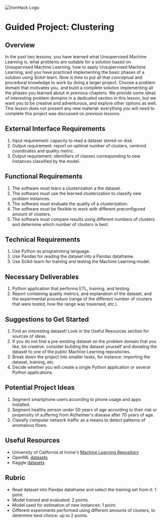 ![IronHack Logo](https://s3-eu-west-1.amazonaws.com/ih-materials/uploads/upload_d5c5793015fec3be28a63c4fa3dd4d55.png)

# Guided Project: Clustering

## Overview

In the past two lessons, you have learned what Unsupervised Machine Learning is, what problems are suitable for a solution based on Unsupervised Machine Learning, how to apply Unsupervised Machine Learning, and you have practiced implementing the basic phases of a solution using Scikit-learn. Now is time to put all that conceptual and procedural knowledge to work by doing a larger project. Choose a problem domain that motivates you, and build a complete solution implementing all the phases you learned about in previous chapters. We provide some ideas of interesting problem domains in a dedicated section in this lesson, but we want you to be creative and adventurous, and explore other options as well. This lesson does not present any new material: everything you will need to complete this project was discussed on previous lessons.

## External Interface Requirements

1. Input requirement: capacity to read a dataset stored on disk.
2. Output requirement: report on optimal number of clusters, centroid coordinates and quality metric.
3. Output requirement: identifiers of classes corresponding to new instances classified by the model.

## Functional Requirements

1. The software must learn a clusterization a the dataset.
2. The software must use the learned clusterization to classify new problem instances.
3. The software must evaluate the quality of a clusterization.
4. The software must be flexible to work with different preconfigured amount of clusters.
5. The software must compare results using different numbers of clusters and determine which number of clusters is best.

## Technical Requirements

1. Use Python as programming language.
2. Use Pandas for reading the dataset into a Pandas dataframe.
3. Use Scikit-learn for training and testing the Machine Learning model.

## Necessary Deliverables

1. Python application that performs ETL, training, and testing.
2. Report containing quality metrics, and explanation of the dataset, and the experimental procedure (range of the different number of clusters that were tested, how the range was traversed, etc.).

## Suggestions to Get Started

1. Find an interesting dataset! Look in the Useful Resources section for sources of ideas.
2. If you do not find a pre-existing dataset on the problem domain that you like, be creative: consider building the dataset yourself and donating the dataset to one of the public Machine Learning repositories.
3. Break down the project into smaller tasks, for instance: importing the dataset, training, etc.
4. Decide whether you will create a single Python application or several Python applications.

## Potential Project Ideas

1. Segment smartphone users according to phone usage and apps installed.
2. Segment healthy person under 50 years of age according to their risk or propensity of suffering from Alzheimer's disease after 70 years of age.
3. Classify computer network traffic as a means to detect patterns of anomalous flows.

## Useful Resources

* University of California at Irvine's [Machine Learning Repository](https://archive.ics.uci.edu/ml)
* OpenML [datasets](https://www.openml.org)
* Kaggle [datasets](https://www.kaggle.com/datasets)

## Rubric

* Read dataset into Pandas dataframe and select the training set from it: 1 point.
* Model trained and evaluated: 2 points.
* Model used for estimation of new instances: 1 point.
* Different experiments performed using different amounts of clusters, to determine best choice: up to 2 points.
